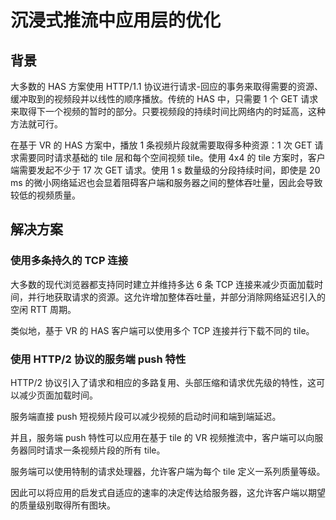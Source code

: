 # 沉浸式推流中应用层的优化


## 背景

大多数的 HAS 方案使用 HTTP/1.1 协议进行请求-回应的事务来取得需要的资源、缓冲取到的视频段并以线性的顺序播放。传统的 HAS 中，只需要 1 个 GET 请求来取得下一个视频的暂时的部分。只要视频段的持续时间比网络内的时延高，这种方法就可行。

在基于 VR 的 HAS 方案中，播放 1 条视频片段就需要取得多种资源：1 次 GET 请求需要同时请求基础的 tile 层和每个空间视频 tile。使用 4x4 的 tile 方案时，客户端需要发起不少于 17 次 GET 请求。使用 1 s 数量级的分段持续时间，即使是 20 ms 的微小网络延迟也会显着阻碍客户端和服务器之间的整体吞吐量，因此会导致较低的视频质量。

## 解决方案

### 使用多条持久的 TCP 连接

大多数的现代浏览器都支持同时建立并维持多达 6 条 TCP 连接来减少页面加载时间，并行地获取请求的资源。这允许增加整体吞吐量，并部分消除网络延迟引入的空闲 RTT 周期。

类似地，基于 VR 的 HAS 客户端可以使用多个 TCP 连接并行下载不同的 tile。

### 使用 HTTP/2 协议的服务端 push 特性

HTTP/2 协议引入了请求和相应的多路复用、头部压缩和请求优先级的特性，这可以减少页面加载时间。

服务端直接 push 短视频片段可以减少视频的启动时间和端到端延迟。

并且，服务端 push 特性可以应用在基于 tile 的 VR 视频推流中，客户端可以向服务器同时请求一条视频片段的所有 tile。

服务端可以使用特制的请求处理器，允许客户端为每个 tile 定义一系列质量等级。

因此可以将应用的启发式自适应的速率的决定传达给服务器，这允许客户端以期望的质量级别取得所有图块。



